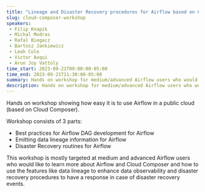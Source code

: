 ```yaml
---
title: "Lineage and Disaster Recovery procedures for Airflow based on Cloud Composer & Google Cloud Platform"
slug: cloud-composer-workshop
speakers:
 - Filip Knapik
 - Michal Modras
 - Rafal Biegacz
 - Bartosz Jankiewicz
 - Leah Cole
 - Victor Aoqui
 - Arun Joy Vattoly
time_start: 2023-09-21T09:00:00-05:00
time_end: 2023-09-21T11:30:00-05:00
summary: Hands on workshop for medium/advanced Airflow users who would like to know more about Airflow and Composer and use features like data lineage to enhance observability and disaster recovery procedures.
description: Hands on workshop for medium/advanced Airflow users who would like to know more about Airflow and Composer and use features like data lineage to enhance observability and disaster recovery procedures.
---
```


Hands on workshop showing how easy it is to use Airflow in a public cloud (based on Cloud Composer).

Workshop consists of 3 parts:
- Best practices for Airflow DAG development for Airflow
- Emitting data lineage information for Airflow
- Disaster Recovery routines for Airflow

This workshop is mostly targeted at medium and advanced Airflow users who would like to learn more about Airflow and Cloud Composer and how to use the features like data lineage to enhance data observability and disaster recovery procedures to have a response in case of disaster recovery events.
